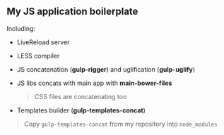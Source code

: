 ## My JS application boilerplate

Including:

*   LiveReload server
*   LESS compiler
*   JS concatenation (**gulp-rigger**) and uglification (**gulp-uglify**)
*   JS libs concats with main app with **main-bower-files**

    > CSS files are concatenating too
    
*   Templates builder (**gulp-templates-concat**)

> Copy `gulp-templates-concat` from my repository into `node_modules`